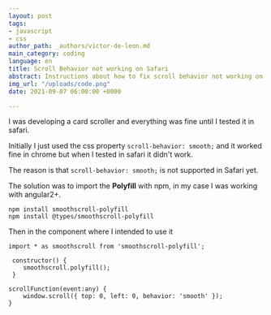 ```yaml
---
layout: post
tags:
- javascript
- css
author_path: _authors/victor-de-leon.md
main_category: coding
language: en
title: Scroll Behavior not working on Safari
abstract: Instructions about how to fix scroll behavior not working on safari
img_url: "/uploads/code.png"
date: 2021-09-07 06:00:00 +0000

---
```

I was developing a card scroller and everything was fine until I tested it in safari.

Initially I just used the css property  `scroll-behavior: smooth;` and it worked fine in chrome but when I tested in safari it didn't work.

The reason is that `scroll-behavior: smooth;` is not supported in Safari yet.

The solution was to import the **Polyfill** with npm, in my case I was working with angular2+.

    npm install smoothscroll-polyfill
    npm install @types/smoothscroll-polyfill

Then in the component where I intended to use it 

    import * as smoothscroll from 'smoothscroll-polyfill';
    
     constructor() {
     	smoothscroll.polyfill();
     }
      
    scrollFunction(event:any) {
    	window.scroll({ top: 0, left: 0, behavior: 'smooth' });
    }
     